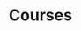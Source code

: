 ---
title: Courses
linkTitle: Courses
description: 'Courses are designed to enable you to achieve the outcomes that
  are right for your business by way of a curated course. This content provides
  the "Why?" in the form of strategy content, as well as the "How?" in the form of
  practical and proven tactical references.'
aliases:
- "/patterns"
- "/patterns/api"
- "/patterns/eventing"
- "/outcomes"
- "/outcomes/"
- "/courses/"
oldPath: "/content/courses/_index.md"
tags: []
---